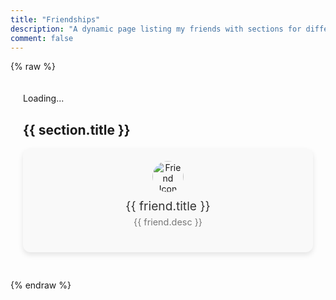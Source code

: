 ```yaml
---
title: "Friendships"
description: "A dynamic page listing my friends with sections for different categories."
comment: false
---
```


<!-- Load Vue -->
{% raw %}
<script src="https://unpkg.com/vue@3"></script>

<!-- Vue App -->
<script>
document.addEventListener('DOMContentLoaded', () => {
  const app = Vue.createApp({
    data() {
      return {
        friendsSections: []  // Holds the sections data
      };
    },
    mounted() {
      // Fetch the JSON data
      fetch('./friends.json')  // Adjust the path to your JSON file
        .then(response => response.json())
        .then(data => {
          this.friendsSections = data;
        })
        .catch(error => console.error('Error fetching friends data:', error));
    }
  });

  app.mount('#friends-app');

  // Hexo patch: Destroy app when page switched
  const interval = setInterval(() => {
      if (!document.getElementById('friends-app')) 
      {
          app.unmount();
          clearInterval(interval);
      }
  }, 1000);
});
</script>

<!-- Styles for Friends Page -->
<style>
.friends-page {
  max-width: 1600px;
  margin: auto;
  padding: 20px;
}

.friend-category {
  margin-bottom: 40px;
}

.friends-grid {
  display: grid;
  grid-template-columns: repeat(auto-fit, minmax(150px, 1fr)); /* Create dynamic grid with min and max widths */
  gap: 20px; /* Space between items */
}

.friend-item {
  display: flex;
  flex-direction: column;
  align-items: center;
  padding: 20px 20px 10px 20px;
  border-radius: 12px;
  background-color: #f9f9f9;
  box-shadow: 0 4px 8px rgba(0, 0, 0, 0.1);
  transition: transform 0.2s ease, box-shadow 0.2s ease;
  text-align: center;
  height: 100%; /* Ensure equal height for all items */
}

.friend-item:hover {
  transform: scale(1.05);
  box-shadow: 0 6px 12px rgba(0, 0, 0, 0.15);
}

.friend-item img {
  width: 50px; /* Icon size */
  height: 50px;
  margin-bottom: 10px;
  border-radius: 50%; /* Make the icon circular */
}

.friend-item-title {
  font-size: 1.2rem;
  margin-bottom: 5px;
  color: #333;
}

.friend-item-desc {
  font-size: 0.9rem;
  color: #777;
  white-space: pre-line; /* Respect \n and put text on a new line */
}

.friend-link {
  color: inherit;
  text-decoration: none;
  display: block; /* Ensure the entire item is clickable */
}

@media (max-width: 1200px) {
  .friends-grid {
    grid-template-columns: repeat(auto-fit, minmax(180px, 1fr)); /* Slightly smaller for medium screens */
  }
}

@media (max-width: 800px) {
  .friends-grid {
    grid-template-columns: repeat(auto-fit, minmax(150px, 1fr)); /* Smaller for small screens */
  }
}

@media (max-width: 600px) {
  .friends-grid {
    grid-template-columns: 1fr; /* Stack items in one column on very small screens */
  }
}
</style>

<!-- Template for Friends -->
<div id="friends-app" class="friends-page">
  <div v-if="friendsSections.length === 0">Loading...</div>
  <div v-for="section in friendsSections" :key="section.title" class="friend-category">
    <h2>{{ section.title }}</h2>
    <div class="friends-grid">
      <div v-for="friend in section.items" :key="friend.title" class="friend-item">
        <a :href="friend.link" target="_blank" class="friend-link">
          <img v-if="friend.icon" :src="friend.icon" alt="Friend Icon" />
          <div class="friend-item-title">{{ friend.title }}</div>
          <div class="friend-item-desc">{{ friend.desc }}</div>
        </a>
      </div>
    </div>
  </div>
</div>

{% endraw %}

